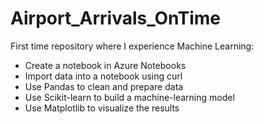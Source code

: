 # Airport_Arrivals_OnTime
First time repository where I experience Machine Learning:

- Create a notebook in Azure Notebooks
- Import data into a notebook using curl
- Use Pandas to clean and prepare data
- Use Scikit-learn to build a machine-learning model
- Use Matplotlib to visualize the results

